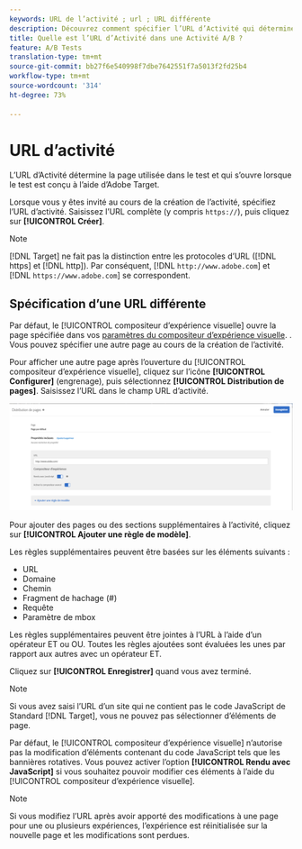 ```yaml
---
keywords: URL de l’activité ; url ; URL différente
description: Découvrez comment spécifier l’URL d’Activité qui détermine la page utilisée dans le test et qui s’ouvre lorsque le test est conçu à l’aide d’Adobe Target.
title: Quelle est l’URL d’Activité dans une Activité A/B ?
feature: A/B Tests
translation-type: tm+mt
source-git-commit: bb27f6e540998f7dbe7642551f7a5013f2fd25b4
workflow-type: tm+mt
source-wordcount: '314'
ht-degree: 73%

---
```



# URL d’activité

L’URL d’Activité détermine la page utilisée dans le test et qui s’ouvre lorsque le test est conçu à l’aide d’Adobe Target.

Lorsque vous y êtes invité au cours de la création de l’activité, spécifiez l’URL d’activité. Saisissez l’URL complète (y compris `https://`), puis cliquez sur **[!UICONTROL Créer]**.

>[!NOTE]
>
>[!DNL Target] ne fait pas la distinction entre les protocoles d’URL ([!DNL https] et [!DNL http]). Par conséquent, [!DNL `http://www.adobe.com`] et [!DNL `https://www.adobe.com`] se correspondent.

## Spécification d’une URL différente

Par défaut, le [!UICONTROL compositeur d’expérience visuelle] ouvre la page spécifiée dans vos [paramètres du compositeur d’expérience visuelle](/help/administrating-target/visual-experience-composer-set-up.md).
. Vous pouvez spécifier une autre page au cours de la création de l’activité.

Pour afficher une autre page après l’ouverture du [!UICONTROL compositeur d’expérience visuelle], cliquez sur l’icône **[!UICONTROL Configurer]** (engrenage), puis sélectionnez **[!UICONTROL Distribution de pages]**. Saisissez l’URL dans le champ URL d’activité.

![Boîte de dialogue Diffusion de page](/help/c-activities/t-test-ab/t-test-create-ab/assets/url-config-new.png)

Pour ajouter des pages ou des sections supplémentaires à l’activité, cliquez sur **[!UICONTROL Ajouter une règle de modèle]**.

Les règles supplémentaires peuvent être basées sur les éléments suivants :

* URL
* Domaine
* Chemin
* Fragment de hachage (#)
* Requête
* Paramètre de mbox

Les règles supplémentaires peuvent être jointes à l’URL à l’aide d’un opérateur ET ou OU. Toutes les règles ajoutées sont évaluées les unes par rapport aux autres avec un opérateur ET.

Cliquez sur **[!UICONTROL Enregistrer]** quand vous avez terminé.

>[!NOTE]
>
>Si vous avez saisi l’URL d’un site qui ne contient pas le code JavaScript de Standard [!DNL Target], vous ne pouvez pas sélectionner d’éléments de page.

Par défaut, le [!UICONTROL compositeur d’expérience visuelle] n’autorise pas la modification d’éléments contenant du code JavaScript tels que les bannières rotatives. Vous pouvez activer l’option **[!UICONTROL Rendu avec JavaScript]** si vous souhaitez pouvoir modifier ces éléments à l’aide du [!UICONTROL compositeur d’expérience visuelle].

>[!NOTE]
>
>Si vous modifiez l’URL après avoir apporté des modifications à une page pour une ou plusieurs expériences, l’expérience est réinitialisée sur la nouvelle page et les modifications sont perdues.

